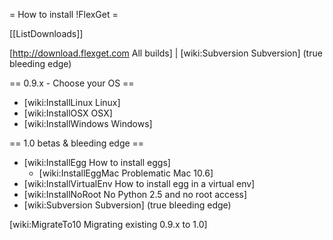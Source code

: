= How to install !FlexGet =

[[ListDownloads]]

[http://download.flexget.com All builds] | [wiki:Subversion Subversion] (true bleeding edge)

== 0.9.x - Choose your OS ==

 * [wiki:InstallLinux Linux]
 * [wiki:InstallOSX OSX]
 * [wiki:InstallWindows Windows]

== 1.0 betas & bleeding edge ==

 * [wiki:InstallEgg How to install eggs]
   * [wiki:InstallEggMac Problematic Mac 10.6]
 * [wiki:InstallVirtualEnv How to install egg in a virtual env]
 * [wiki:InstallNoRoot No Python 2.5 and no root access]
 * [wiki:Subversion Subversion] (true bleeding edge)

[wiki:MigrateTo10 Migrating existing 0.9.x to 1.0]